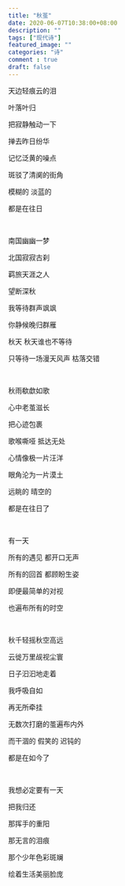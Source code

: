 ```yaml
---
title: "秋茧"
date: 2020-06-07T10:38:00+08:00
description: ""
tags: ["现代诗"]
featured_image: ""
categories: "诗"
comment : true
draft: false
---
```



天边轻痕云的泪

叶落叶归

把寂静触动一下

掸去昨日纷华

记忆泛黄的噪点

斑驳了清阒的街角

模糊的 淡蓝的

都是在往日

<br>

南国幽幽一梦

北国寂寂古刹

羁旅天涯之人

望断深秋

我等待群声飒飒

你静候晚归群雁

秋天 秋天谁也不等待

只等待一场漫天风声 枯落交错

<br>

秋雨欷歔如歌

心中老茧滋长

把心迹包裹

歌喉嘶哑 抵达无处

心情像极一片汪洋

眼角沦为一片漠土

远眺的 晴空的

都是在往日了

<br>

有一天

所有的遇见 都开口无声

所有的回首 都顾盼生姿

即便最简单的对视

也遍布所有的时空

<br>

秋千轻摇秋空高远

云徙万里觇视尘寰

日子汩汩地走着

我呼吸自如

再无所牵挂

无数次打磨的茧遍布内外

而干涸的 假笑的 迟钝的

都是在如今了

<br>

我想必定要有一天

把我归还

那挥手的重阳

那无言的泪痕

那个少年色彩斑斓

绘着生活美丽脸庞